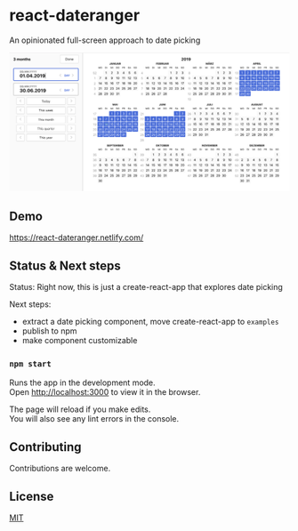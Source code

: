 # react-dateranger

An opinionated full-screen approach to date picking

![Screenshot](screenshots/full-1.png)

## Demo

https://react-dateranger.netlify.com/

## Status & Next steps

Status: Right now, this is just a create-react-app that explores date picking

Next steps:

- extract a date picking component, move create-react-app to `examples`
- publish to npm
- make component customizable

### `npm start`

Runs the app in the development mode.<br>
Open [http://localhost:3000](http://localhost:3000) to view it in the browser.

The page will reload if you make edits.<br>
You will also see any lint errors in the console.

## Contributing

Contributions are welcome.

## License

[MIT](README.md)

